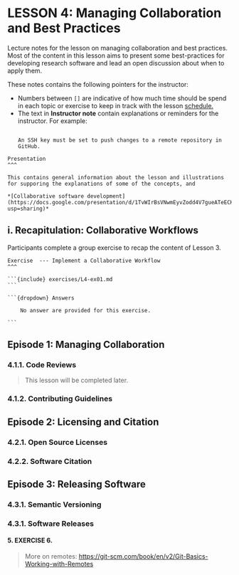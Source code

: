 # LESSON 4: Managing Collaboration and Best Practices

Lecture notes for the lesson on managing collaboration and best practices. 
Most of the content in this lesson aims to present some best-practices for developing research software and lead an open discussion about when to apply them. 

These notes contains the following pointers for the instructor:

* Numbers between `[]` are indicative of how much time should be spend in each topic or exercise to keep in track with the lesson [schedule.](schedule.md)
* The text in  **Instructor note** contain explanations or reminders for the instructor. For example:
    `````{admonition} Instructor's Note

    An SSH key must be set to push changes to a remote repository in GitHub.
    ````` 

````{card} 
Presentation 
^^^    

This contains general information about the lesson and illustrations for supporing the explanations of some of the concepts, and 

*[Collaborative software development](https://docs.google.com/presentation/d/1TvWIrBsVNwmEyvZodd4V7gueATeECKMubUqSSYKMyuU/edit?usp=sharing)*

````

## i. Recapitulation: Collaborative Workflows

Participants complete a group exercise to recap the content of Lesson 3.

````{card} 
Exercise  --- Implement a Collaborative Workflow 
^^^    

```{include} exercises/L4-ex01.md
```

```{dropdown} Answers

    No answer are provided for this exercise.

```
````


## Episode 1: Managing Collaboration

### 4.1.1. Code Reviews

> This lesson will be completed later.

### 4.1.2. Contributing Guidelines

## Episode 2: Licensing and Citation

### 4.2.1. Open Source Licenses

### 4.2.2. Software Citation

## Episode 3: Releasing Software

### 4.3.1. Semantic Versioning

### 4.3.1. Software Releases


#### 5. EXERCISE 6. 

> More on remotes: https://git-scm.com/book/en/v2/Git-Basics-Working-with-Remotes 